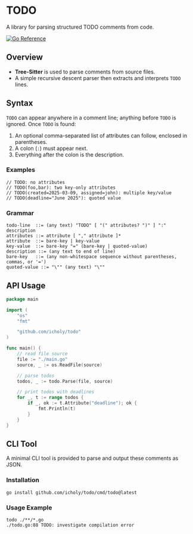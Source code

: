 # TODO

A library for parsing structured TODO comments from code.

[![Go Reference](https://pkg.go.dev/badge/github.com/icholy/todo.svg)](https://pkg.go.dev/github.com/icholy/todo)

## Overview

- **Tree-Sitter** is used to parse comments from source files.
- A simple recursive descent parser then extracts and interprets `TODO` lines.

## Syntax

`TODO` can appear anywhere in a comment line; anything before `TODO` is ignored. Once `TODO` is found:

1. An optional comma-separated list of attributes can follow, enclosed in parentheses.
2. A colon (`:`) must appear next.
3. Everything after the colon is the description.

### Examples

```
// TODO: no attributes
// TODO(foo,bar): two key-only attributes
// TODO(created=2025-03-09, assigned=john): multiple key/value
// TODO(deadline="June 2025"): quoted value 
```

### Grammar

```
todo-line  ::= (any text) "TODO" [ "(" attributes? ")" ] ":" description
attributes ::= attribute [ "," attribute ]*
attribute  ::= bare-key | key-value
key-value  ::= bare-key "=" (bare-key | quoted-value)
description ::= (any text to end of line)
bare-key   ::= (any non-whitespace sequence without parentheses, commas, or '=')
quoted-value ::= "\"" (any text) "\""
```

## API Usage

``` go
package main

import (
	"os"
	"fmt"

	"github.com/icholy/todo"
)

func main() {
	// read file source
	file := "./main.go"
	source, _ := os.ReadFile(source)

	// parse todos
	todos, _ := todo.Parse(file, source)

	// print todos with deadlines
	for _, t := range todos {
		if _, ok := t.Attribute("deadline"); ok {
			fmt.Println(t)
		}
	}
}
```

## CLI Tool

A minimal CLI tool is provided to parse and output these comments as JSON.

### Installation

```
go install github.com/icholy/todo/cmd/todo@latest
```

### Usage Example

```
todo ./**/*.go
./todo.go:88 TODO: investigate compilation error
```
